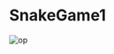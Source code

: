 # SnakeGame1


![op](https://user-images.githubusercontent.com/83283144/129879910-0a9bda4d-7522-43b9-81e5-58026ccdb218.JPG)
